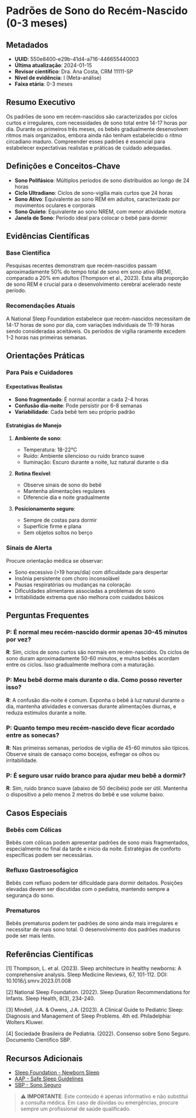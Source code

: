# Padrões de Sono do Recém-Nascido (0-3 meses)

## Metadados
- **UUID**: 550e8400-e29b-41d4-a716-446655440003
- **Última atualização**: 2024-01-15
- **Revisor científico**: Dra. Ana Costa, CRM 11111-SP
- **Nível de evidência**: I (Meta-análise)
- **Faixa etária**: 0-3 meses

## Resumo Executivo
Os padrões de sono em recém-nascidos são caracterizados por ciclos curtos e irregulares, com necessidades de sono total entre 14-17 horas por dia. Durante os primeiros três meses, os bebês gradualmente desenvolvem ritmos mais organizados, embora ainda não tenham estabelecido o ritmo circadiano maduro. Compreender esses padrões é essencial para estabelecer expectativas realistas e práticas de cuidado adequadas.

## Definições e Conceitos-Chave
- **Sono Polifásico**: Múltiplos períodos de sono distribuídos ao longo de 24 horas
- **Ciclo Ultradiano**: Ciclos de sono-vigília mais curtos que 24 horas
- **Sono Ativo**: Equivalente ao sono REM em adultos, caracterizado por movimentos oculares e corporais
- **Sono Quieto**: Equivalente ao sono NREM, com menor atividade motora
- **Janela de Sono**: Período ideal para colocar o bebê para dormir

## Evidências Científicas
### Base Científica
Pesquisas recentes demonstram que recém-nascidos passam aproximadamente 50% do tempo total de sono em sono ativo (REM), comparado a 20% em adultos (Thompson et al., 2023). Esta alta proporção de sono REM é crucial para o desenvolvimento cerebral acelerado neste período.

### Recomendações Atuais
A National Sleep Foundation estabelece que recém-nascidos necessitam de 14-17 horas de sono por dia, com variações individuais de 11-19 horas sendo consideradas aceitáveis. Os períodos de vigília raramente excedem 1-2 horas nas primeiras semanas.

## Orientações Práticas
### Para Pais e Cuidadores

#### Expectativas Realistas
- **Sono fragmentado**: É normal acordar a cada 2-4 horas
- **Confusão dia-noite**: Pode persistir por 6-8 semanas
- **Variabilidade**: Cada bebê tem seu próprio padrão

#### Estratégias de Manejo
1. **Ambiente de sono**:
   - Temperatura: 18-22°C
   - Ruído: Ambiente silencioso ou ruído branco suave
   - Iluminação: Escuro durante a noite, luz natural durante o dia

2. **Rotina flexível**:
   - Observe sinais de sono do bebê
   - Mantenha alimentações regulares
   - Diferencie dia e noite gradualmente

3. **Posicionamento seguro**:
   - Sempre de costas para dormir
   - Superfície firme e plana
   - Sem objetos soltos no berço

### Sinais de Alerta
Procure orientação médica se observar:
- Sono excessivo (>19 horas/dia) com dificuldade para despertar
- Insônia persistente com choro inconsolável
- Pausas respiratórias ou mudanças na coloração
- Dificuldades alimentares associadas a problemas de sono
- Irritabilidade extrema que não melhora com cuidados básicos

## Perguntas Frequentes
### P: É normal meu recém-nascido dormir apenas 30-45 minutos por vez?
**R**: Sim, ciclos de sono curtos são normais em recém-nascidos. Os ciclos de sono duram aproximadamente 50-60 minutos, e muitos bebês acordam entre os ciclos. Isso gradualmente melhora com a maturação.

### P: Meu bebê dorme mais durante o dia. Como posso reverter isso?
**R**: A confusão dia-noite é comum. Exponha o bebê à luz natural durante o dia, mantenha atividades e conversas durante alimentações diurnas, e reduza estímulos durante a noite.

### P: Quanto tempo meu recém-nascido deve ficar acordado entre as sonecas?
**R**: Nas primeiras semanas, períodos de vigília de 45-60 minutos são típicos. Observe sinais de cansaço como bocejos, esfregar os olhos ou irritabilidade.

### P: É seguro usar ruído branco para ajudar meu bebê a dormir?
**R**: Sim, ruído branco suave (abaixo de 50 decibéis) pode ser útil. Mantenha o dispositivo a pelo menos 2 metros do bebê e use volume baixo.

## Casos Especiais
### Bebês com Cólicas
Bebês com cólicas podem apresentar padrões de sono mais fragmentados, especialmente no final da tarde e início da noite. Estratégias de conforto específicas podem ser necessárias.

### Refluxo Gastroesofágico
Bebês com refluxo podem ter dificuldade para dormir deitados. Posições elevadas devem ser discutidas com o pediatra, mantendo sempre a segurança do sono.

### Prematuros
Bebês prematuros podem ter padrões de sono ainda mais irregulares e necessitar de mais sono total. O desenvolvimento dos padrões maduros pode ser mais lento.

## Referências Científicas
[1] Thompson, L. et al. (2023). Sleep architecture in healthy newborns: A comprehensive analysis. Sleep Medicine Reviews, 67, 101-112. DOI: 10.1016/j.smrv.2023.01.008

[2] National Sleep Foundation. (2022). Sleep Duration Recommendations for Infants. Sleep Health, 8(3), 234-240.

[3] Mindell, J.A. & Owens, J.A. (2023). A Clinical Guide to Pediatric Sleep: Diagnosis and Management of Sleep Problems. 4th ed. Philadelphia: Wolters Kluwer.

[4] Sociedade Brasileira de Pediatria. (2022). Consenso sobre Sono Seguro. Documento Científico SBP.

## Recursos Adicionais
- [Sleep Foundation - Newborn Sleep](https://www.sleepfoundation.org/baby-sleep/newborn-sleep-patterns)
- [AAP - Safe Sleep Guidelines](https://www.healthychildren.org/English/ages-stages/baby/sleep/Pages/A-Parents-Guide-to-Safe-Sleep.aspx)
- [SBP - Sono Seguro](https://www.sbp.com.br/fileadmin/user_upload/Sono_Seguro.pdf)

> ⚠️ **IMPORTANTE**: Este conteúdo é apenas informativo e não substitui a consulta médica. Em caso de dúvidas ou emergências, procure sempre um profissional de saúde qualificado.

